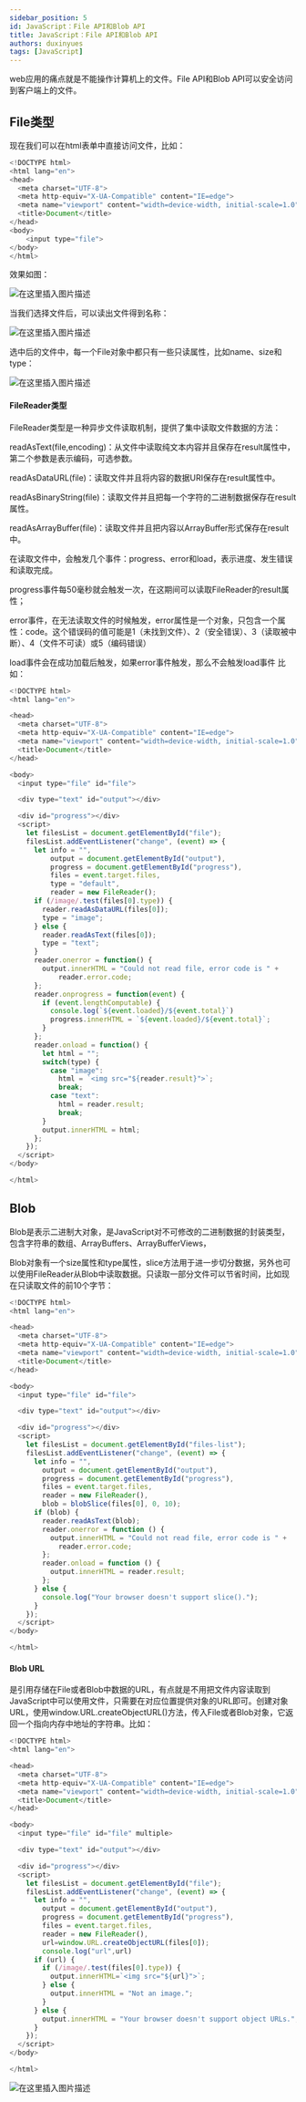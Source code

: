 ```yaml
---
sidebar_position: 5
id: JavaScript：File API和Blob API
title: JavaScript：File API和Blob API
authors: duxinyues
tags: [JavaScript]
---
```

web应用的痛点就是不能操作计算机上的文件。File API和Blob API可以安全访问到客户端上的文件。

## File类型
现在我们可以在html表单中直接访问文件，比如：

```javascript
<!DOCTYPE html>
<html lang="en">
<head>
  <meta charset="UTF-8">
  <meta http-equiv="X-UA-Compatible" content="IE=edge">
  <meta name="viewport" content="width=device-width, initial-scale=1.0">
  <title>Document</title>
</head>
<body>
    <input type="file">
</body>
</html>
```

效果如图：

![在这里插入图片描述](https://img-blog.csdnimg.cn/cdc88f6c79594a36a4439722ad74d81b.png)

当我们选择文件后，可以读出文件得到名称：

![在这里插入图片描述](https://img-blog.csdnimg.cn/908ef48b7a2d46ffaa0ed928207fdbbf.png)

选中后的文件中，每一个File对象中都只有一些只读属性，比如name、size和type：

![在这里插入图片描述](https://img-blog.csdnimg.cn/9c038c29f32e4918bd41851c06f3bc04.png)

#### FileReader类型
FileReader类型是一种异步文件读取机制，提供了集中读取文件数据的方法：

readAsText(file,encoding)：从文件中读取纯文本内容并且保存在result属性中，第二个参数是表示编码，可选参数。

readAsDataURL(file)：读取文件并且将内容的数据URI保存在result属性中。

readAsBinaryString(file)：读取文件并且把每一个字符的二进制数据保存在result属性。

readAsArrayBuffer(file)：读取文件并且把内容以ArrayBuffer形式保存在result中。

在读取文件中，会触发几个事件：progress、error和load，表示进度、发生错误和读取完成。

progress事件每50毫秒就会触发一次，在这期间可以读取FileReader的result属性；

error事件，在无法读取文件的时候触发，error属性是一个对象，只包含一个属性：code。这个错误码的值可能是1（未找到文件）、2（安全错误）、3（读取被中断）、4（文件不可读）或5（编码错误）

load事件会在成功加载后触发，如果error事件触发，那么不会触发load事件
比如：

```javascript
<!DOCTYPE html>
<html lang="en">

<head>
  <meta charset="UTF-8">
  <meta http-equiv="X-UA-Compatible" content="IE=edge">
  <meta name="viewport" content="width=device-width, initial-scale=1.0">
  <title>Document</title>
</head>

<body>
  <input type="file" id="file">

  <div type="text" id="output"></div>

  <div id="progress"></div>
  <script>
    let filesList = document.getElementById("file");
    filesList.addEventListener("change", (event) => {
      let info = "",
          output = document.getElementById("output"),
          progress = document.getElementById("progress"),
          files = event.target.files,
          type = "default",
          reader = new FileReader();
      if (/image/.test(files[0].type)) {
        reader.readAsDataURL(files[0]);
        type = "image";
      } else {
        reader.readAsText(files[0]);
        type = "text";
      }
      reader.onerror = function() {
        output.innerHTML = "Could not read file, error code is " +
            reader.error.code;
      };
      reader.onprogress = function(event) {
        if (event.lengthComputable) {
          console.log(`${event.loaded}/${event.total}`)
          progress.innerHTML = `${event.loaded}/${event.total}`;
        }
      };
      reader.onload = function() {
        let html = "";
        switch(type) {
          case "image":
            html = `<img src="${reader.result}">`;
            break;
          case "text":
            html = reader.result;
            break;
        }
        output.innerHTML = html;
      };
    });
  </script>
</body>

</html>

```
 ## Blob

Blob是表示二进制大对象，是JavaScript对不可修改的二进制数据的封装类型，包含字符串的数组、ArrayBuffers、ArrayBufferViews，

Blob对象有一个size属性和type属性，slice方法用于进一步切分数据，另外也可以使用FileReader从Blob中读取数据。只读取一部分文件可以节省时间，比如现在只读取文件的前10个字节：

```javascript
<!DOCTYPE html>
<html lang="en">

<head>
  <meta charset="UTF-8">
  <meta http-equiv="X-UA-Compatible" content="IE=edge">
  <meta name="viewport" content="width=device-width, initial-scale=1.0">
  <title>Document</title>
</head>

<body>
  <input type="file" id="file">

  <div type="text" id="output"></div>

  <div id="progress"></div>
  <script>
    let filesList = document.getElementById("files-list");
    filesList.addEventListener("change", (event) => {
      let info = "",
        output = document.getElementById("output"),
        progress = document.getElementById("progress"),
        files = event.target.files,
        reader = new FileReader(),
        blob = blobSlice(files[0], 0, 10);
      if (blob) {
        reader.readAsText(blob);
        reader.onerror = function () {
          output.innerHTML = "Could not read file, error code is " +
            reader.error.code;
        };
        reader.onload = function () {
          output.innerHTML = reader.result;
        };
      } else {
        console.log("Your browser doesn't support slice().");
      }
    });
  </script>
</body>

</html>

```
#### Blob URL
是引用存储在File或者Blob中数据的URL，有点就是不用把文件内容读取到JavaScript中可以使用文件，只需要在对应位置提供对象的URL即可。创建对象URL，使用window.URL.createObjectURL()方法，传入File或者Blob对象，它返回一个指向内存中地址的字符串。比如：

```javascript
<!DOCTYPE html>
<html lang="en">

<head>
  <meta charset="UTF-8">
  <meta http-equiv="X-UA-Compatible" content="IE=edge">
  <meta name="viewport" content="width=device-width, initial-scale=1.0">
  <title>Document</title>
</head>

<body>
  <input type="file" id="file" multiple>

  <div type="text" id="output"></div>

  <div id="progress"></div>
  <script>
    let filesList = document.getElementById("file");
    filesList.addEventListener("change", (event) => {
      let info = "",
        output = document.getElementById("output"),
        progress = document.getElementById("progress"),
        files = event.target.files,
        reader = new FileReader(),
        url=window.URL.createObjectURL(files[0]);
        console.log("url",url)
      if (url) {
        if (/image/.test(files[0].type)) {
          output.innerHTML=`<img src="${url}">`;
        } else {
          output.innerHTML = "Not an image.";
        }
      } else {
        output.innerHTML = "Your browser doesn't support object URLs.";
      }
    });
  </script>
</body>

</html>

```
![在这里插入图片描述](https://img-blog.csdnimg.cn/c178f3879caa4192b7ab92b8ea1208ac.png)
